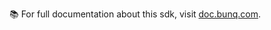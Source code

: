 📚 For full documentation about this sdk, visit [doc.bunq.com](https://doc.bunq.com/getting-started/tools/software-development-kits-sdks/python/usage).
